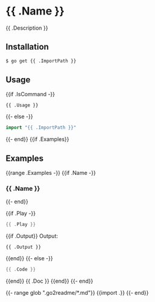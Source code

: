 # {{ .Name }}

{{ .Description }}

## Installation

```sh
$ go get {{ .ImportPath }}
```

## Usage

{{if .IsCommand -}}
```
{{ .Usage }}
```
{{- else -}}
```go
import "{{ .ImportPath }}"
```
{{- end}}
{{if .Examples}}
## Examples

{{range .Examples -}}
{{if .Name -}}
### {{ .Name }}
{{- end}}

{{if .Play -}}
```go
{{ .Play }}
```
{{if .Output}}
Output:

```
{{ .Output }}
```
{{end}}
{{- else -}}
```go
{{ .Code }}
```
{{end}}
{{ .Doc }}
{{end}}
{{- end}}

{{- range glob ".go2readme/*.md"}}
{{import .}}
{{- end}}
